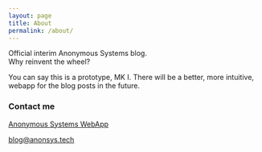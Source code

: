 ```yaml
---
layout: page
title: About
permalink: /about/
---
```


Official interim Anonymous Systems blog.  
Why reinvent the wheel?

You can say this is a prototype, MK I. There will be a better, more intuitive, webapp for the blog posts in the future.

### Contact me
<a href="https://anonsys.tech" target="_blank"> Anonymous Systems WebApp </a>

[blog@anonsys.tech](mailto:blog@anonsys.tech)
